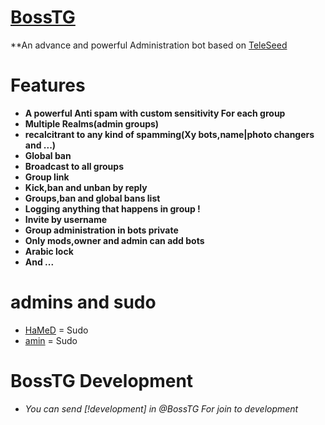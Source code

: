 # [BossTG](https://telegram.me/BossTG) 


**An advance and powerful Administration bot based on [TeleSeed](https://github.com/seedteam/TeleSeed)
# Features

* **A powerful Anti spam with custom sensitivity For each group**
* **Multiple Realms(admin groups)**
* **recalcitrant to any kind of spamming(Xy bots,name|photo changers and ...)**
* **Global ban**
* **Broadcast to all groups**
* **Group link**
* **Kick,ban and unban by reply**
* **Groups,ban and global bans list**
* **Logging anything that happens in group !**
* **Invite by username**
* **Group administration in bots private**
* **Only mods,owner and admin can add bots**
* **Arabic lock**
* **And ...**



# admins and sudo

* [HaMeD](telegram.me/tehran980) = Sudo
* [amin](telegram.me/Boy_Crazy) = Sudo


# BossTG Development
* _You can send [!development] in @BossTG For join to development_
